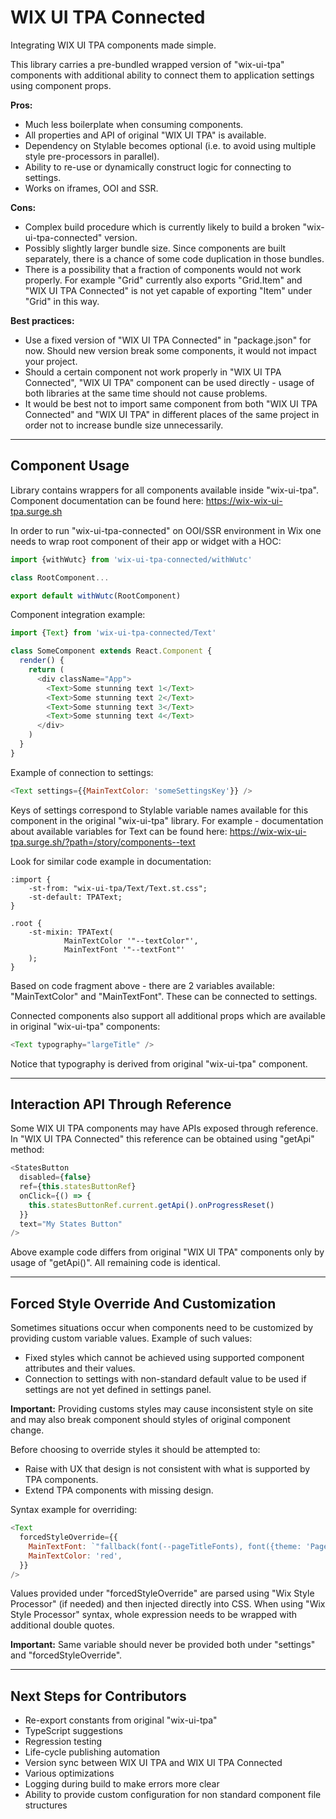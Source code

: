 # WIX UI TPA Connected

Integrating WIX UI TPA components made simple.

This library carries a pre-bundled wrapped version of "wix-ui-tpa" components with additional ability to connect them to application settings using component props.

**Pros:**
* Much less boilerplate when consuming components.
* All properties and API of original "WIX UI TPA" is available.
* Dependency on Stylable becomes optional (i.e. to avoid using multiple style pre-processors in parallel).
* Ability to re-use or dynamically construct logic for connecting to settings.
* Works on iframes, OOI and SSR.

**Cons:**
* Complex build procedure which is currently likely to build a broken "wix-ui-tpa-connected" version.
* Possibly slightly larger bundle size. Since components are built separately, there is a chance of some code duplication in those bundles.
* There is a possibility that a fraction of components would not work properly. For example "Grid" currently also exports "Grid.Item" and "WIX UI TPA Connected" is not yet capable of exporting "Item" under "Grid" in this way.

**Best practices:**
* Use a fixed version of "WIX UI TPA Connected" in "package.json" for now. Should new version break some components, it would not impact your project.
* Should a certain component not work properly in "WIX UI TPA Connected", "WIX UI TPA" component can be used directly - usage of both libraries at the same time should not cause problems.
* It would be best not to import same component from both "WIX UI TPA Connected" and "WIX UI TPA" in different places of the same project in order not to increase bundle size unnecessarily.

---

## Component Usage

Library contains wrappers for all components available inside "wix-ui-tpa". Component documentation can be found here:
https://wix-wix-ui-tpa.surge.sh

In order to run "wix-ui-tpa-connected" on OOI/SSR environment in Wix one needs to wrap root component of their app or widget with a HOC:

```javascript
import {withWutc} from 'wix-ui-tpa-connected/withWutc'

class RootComponent...

export default withWutc(RootComponent)
```

Component integration example:

```javascript
import {Text} from 'wix-ui-tpa-connected/Text'

class SomeComponent extends React.Component {
  render() {
    return (
      <div className="App">
        <Text>Some stunning text 1</Text>
        <Text>Some stunning text 2</Text>
        <Text>Some stunning text 3</Text>
        <Text>Some stunning text 4</Text>
      </div>
    )
  }
}
```

Example of connection to settings:

```javascript
<Text settings={{MainTextColor: 'someSettingsKey'}} />
```

Keys of settings correspond to Stylable variable names available for this component in the original "wix-ui-tpa" library. For example - documentation about available variables for Text can be found here:
https://wix-wix-ui-tpa.surge.sh/?path=/story/components--text

Look for similar code example in documentation:

```
:import {
    -st-from: "wix-ui-tpa/Text/Text.st.css";
    -st-default: TPAText;
}

.root {
    -st-mixin: TPAText(
            MainTextColor '"--textColor"',
            MainTextFont '"--textFont"'
    );
}
```

Based on code fragment above - there are 2 variables available: "MainTextColor" and "MainTextFont". These can be connected to settings.

Connected components also support all additional props which are available in original "wix-ui-tpa" components:

```javascript
<Text typography="largeTitle" />
```

Notice that typography is derived from original "wix-ui-tpa" component.

---

## Interaction API Through Reference

Some WIX UI TPA components may have APIs exposed through reference. In "WIX UI TPA Connected" this reference can be obtained using "getApi" method:

```javascript
<StatesButton
  disabled={false}
  ref={this.statesButtonRef}
  onClick={() => {
    this.statesButtonRef.current.getApi().onProgressReset()
  }}
  text="My States Button"
/>
```

Above example code differs from original "WIX UI TPA" components only by usage of "getApi()". All remaining code is identical.

---

## Forced Style Override And Customization

Sometimes situations occur when components need to be customized by providing custom variable values. Example of such values:

- Fixed styles which cannot be achieved using supported component attributes and their values.
- Connection to settings with non-standard default value to be used if settings are not yet defined in settings panel.

**Important:** Providing customs styles may cause inconsistent style on site and may also break component should styles of original component change.

Before choosing to override styles it should be attempted to:

- Raise with UX that design is not consistent with what is supported by TPA components.
- Extend TPA components with missing design.

Syntax example for overriding:

```javascript
<Text
  forcedStyleOverride={{
    MainTextFont: `"fallback(font(--pageTitleFonts), font({theme: 'Page-title', size: '26px'}))"`,
    MainTextColor: 'red',
  }}
/>
```

Values provided under "forcedStyleOverride" are parsed using "Wix Style Processor" (if needed) and then injected directly into CSS. When using "Wix Style Processor" syntax, whole expression needs to be wrapped with additional double quotes.

**Important:** Same variable should never be provided both under "settings" and "forcedStyleOverride".

---

## Next Steps for Contributors

- Re-export constants from original "wix-ui-tpa"
- TypeScript suggestions
- Regression testing
- Life-cycle publishing automation
- Version sync between WIX UI TPA and WIX UI TPA Connected
- Various optimizations
- Logging during build to make errors more clear
- Ability to provide custom configuration for non standard component file structures
